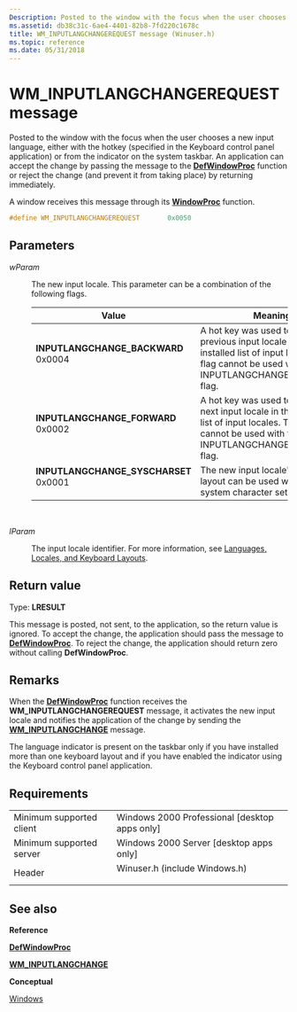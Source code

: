 ```yaml
---
Description: Posted to the window with the focus when the user chooses a new input language, either with the hotkey (specified in the Keyboard control panel application) or from the indicator on the system taskbar.
ms.assetid: db38c31c-6ae4-4401-82b8-7fd220c1678c
title: WM_INPUTLANGCHANGEREQUEST message (Winuser.h)
ms.topic: reference
ms.date: 05/31/2018
---
```


# WM\_INPUTLANGCHANGEREQUEST message

Posted to the window with the focus when the user chooses a new input language, either with the hotkey (specified in the Keyboard control panel application) or from the indicator on the system taskbar. An application can accept the change by passing the message to the [**DefWindowProc**](https://msdn.microsoft.com/library/ms633572(v=VS.85).aspx) function or reject the change (and prevent it from taking place) by returning immediately.

A window receives this message through its [**WindowProc**](https://msdn.microsoft.com/library/ms633573(v=VS.85).aspx) function.


```C++
#define WM_INPUTLANGCHANGEREQUEST       0x0050
```



## Parameters

<dl> <dt>

*wParam* 
</dt> <dd>

The new input locale. This parameter can be a combination of the following flags.



| Value                                                                                                                                                                                                                                                            | Meaning                                                                                                                                                                    |
|------------------------------------------------------------------------------------------------------------------------------------------------------------------------------------------------------------------------------------------------------------------|----------------------------------------------------------------------------------------------------------------------------------------------------------------------------|
| <span id="INPUTLANGCHANGE_BACKWARD"></span><span id="inputlangchange_backward"></span><dl> <dt>**INPUTLANGCHANGE\_BACKWARD**</dt> <dt>0x0004</dt> </dl>       | A hot key was used to choose the previous input locale in the installed list of input locales. This flag cannot be used with the INPUTLANGCHANGE\_FORWARD flag.<br/> |
| <span id="INPUTLANGCHANGE_FORWARD"></span><span id="inputlangchange_forward"></span><dl> <dt>**INPUTLANGCHANGE\_FORWARD**</dt> <dt>0x0002</dt> </dl>          | A hot key was used to choose the next input locale in the installed list of input locales. This flag cannot be used with the INPUTLANGCHANGE\_BACKWARD flag.<br/>    |
| <span id="INPUTLANGCHANGE_SYSCHARSET"></span><span id="inputlangchange_syscharset"></span><dl> <dt>**INPUTLANGCHANGE\_SYSCHARSET**</dt> <dt>0x0001</dt> </dl> | The new input locale's keyboard layout can be used with the system character set.<br/>                                                                               |



 

</dd> <dt>

*lParam* 
</dt> <dd>

The input locale identifier. For more information, see [Languages, Locales, and Keyboard Layouts](https://msdn.microsoft.com/library/ms646267(v=VS.85).aspx).

</dd> </dl>

## Return value

Type: **LRESULT**

This message is posted, not sent, to the application, so the return value is ignored. To accept the change, the application should pass the message to [**DefWindowProc**](https://msdn.microsoft.com/library/ms633572(v=VS.85).aspx). To reject the change, the application should return zero without calling **DefWindowProc**.

## Remarks

When the [**DefWindowProc**](https://msdn.microsoft.com/library/ms633572(v=VS.85).aspx) function receives the **WM\_INPUTLANGCHANGEREQUEST** message, it activates the new input locale and notifies the application of the change by sending the [**WM\_INPUTLANGCHANGE**](wm-inputlangchange.md) message.

The language indicator is present on the taskbar only if you have installed more than one keyboard layout and if you have enabled the indicator using the Keyboard control panel application.

## Requirements



|                                     |                                                                                                          |
|-------------------------------------|----------------------------------------------------------------------------------------------------------|
| Minimum supported client<br/> | Windows 2000 Professional \[desktop apps only\]<br/>                                               |
| Minimum supported server<br/> | Windows 2000 Server \[desktop apps only\]<br/>                                                     |
| Header<br/>                   | <dl> <dt>Winuser.h (include Windows.h)</dt> </dl> |



## See also

<dl> <dt>

**Reference**
</dt> <dt>

[**DefWindowProc**](https://msdn.microsoft.com/library/ms633572(v=VS.85).aspx)
</dt> <dt>

[**WM\_INPUTLANGCHANGE**](wm-inputlangchange.md)
</dt> <dt>

**Conceptual**
</dt> <dt>

[Windows](windows.md)
</dt> </dl>

 

 




